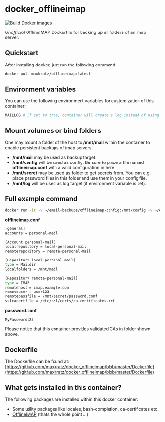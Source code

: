 # docker_offlineimap

[![Build Docker images](https://github.com/maxkratz/docker_offlineimap/actions/workflows/build.yml/badge.svg)](https://github.com/maxkratz/docker_offlineimap/actions/workflows/build.yml)

*Unofficial* OfflineIMAP Dockerfile for backing up all folders of an imap server.

## Quickstart
After installing docker, just run the following command:

```sh
docker pull maxkratz/offlineimap:latest
```

## Environment variables
You can use the following environment variables for customization of this container:

```sh
MAILLOG # If set to true, container will create a log instead of using console output
```

## Mount volumes or bind folders
One may mount a folder of the host to **/mnt/mail** within the container to enable persistent backups of imap servers.

* **/mnt/mail** may be used as backup target.
* **/mnt/config** will be used as config. Be sure to place a file named **offlineimap.conf** with a valid configuration in here.
* **/mnt/secret** may be used as folder to get secrets from. You can e.g. place password files in this folder and use them in your config file.
* **/mnt/log** will be used as log target (if environment variable is set).

## Full example command
```sh
docker run -it -v ~/email-backups/offlineimap-config:/mnt/config -v ~/email-backups/offlineimap-secret:/mnt/secret -v ~/email-backups/offlineimap-mail:/mnt/mail -v ~/email-backups/offlineimap-log:/mnt/log -e MAILLOG=TRUE maxkratz/offlineimap:latest
```

**offlineimap.conf**
```sh
[general]
accounts = personal-mail

[Account personal-mail]
localrepository = local-personal-mail
remoterepository = remote-personal-mail

[Repository local-personal-mail]
type = Maildir
localfolders = /mnt/mail

[Repository remote-personal-mail]
type = IMAP
remotehost = imap.example.com
remoteuser = user123
remotepassfile = /mnt/secret/password.conf
sslcacertfile = /etc/ssl/certs/ca-certificates.crt
```

**password.conf**
```sh
MyPassword123
```

Please notice that this container provides validated CAs in folder shown above.

## Dockerfile
The Dockerfile can be found at:
[https://github.com/maxkratz/docker_offlineimap/blob/master/Dockerfile](https://github.com/maxkratz/docker_offlineimap/blob/master/Dockerfile)

## What gets installed in this container?
The following packages are installed within this docker container:

* Some utility packages like locales, bash-completion, ca-certificates etc.
* [OfflineIMAP](http://www.offlineimap.org/about/) (thats the whole point ...)
